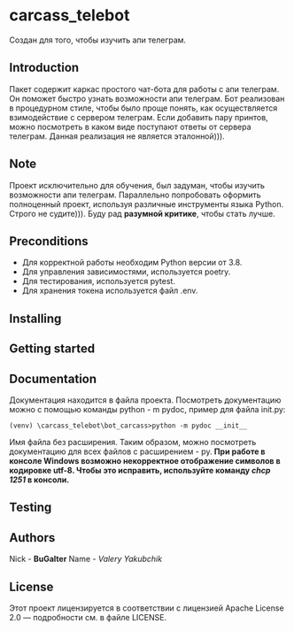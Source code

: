# carcass_telebot

Создан для того, чтобы изучить апи телеграм.

## Introduction

Пакет содержит каркас простого чат-бота для работы с апи телеграм. Он поможет
быстро узнать возможности апи телеграм. Бот реализован в процедурном стиле,
чтобы было проще понять, как осуществляется взимодействие с сервером телеграм.
Если добавить пару принтов, можно посмотреть в каком виде поступают ответы от
сервера телеграм. Данная реализация не является эталонной))).

## Note

Проект исключительно для обучения, был задуман, чтобы изучить возможности апи телеграм.
Параллельно попробовать оформить полноценный проект, используя различные инструменты
языка Python. Строго не судите))). Буду рад **разумной критике**, чтобы стать лучше.

## Preconditions

* Для корректной работы необходим Python версии от 3.8.
* Для управления зависимостями, используется poetry.
* Для тестирования, используется pytest.
* Для хранения токена используется файл .env.

## Installing

## Getting started


## Documentation

Документация находится в файла проекта.
Посмотреть документацию можно с помощью команды python - m pydoc, пример для файла init.py:
```
(venv) \carcass_telebot\bot_carcass>python -m pydoc __init__ 
```
Имя файла без расширения. Таким образом, можно посмотреть документацию для всех
файлов с расширением - py.
**При работе в консоле Windows возможно некорректное отображение символов в кодировке utf-8.
Чтобы это исправить, используйте команду *chcp 1251* в консоли.**

## Testing

## Authors

Nick - **BuGalter**
Name - *Valery Yakubchik*

## License

Этот проект лицензируется в соответствии с лицензией Apache License 2.0 — подробности 
см. в файле LICENSE.
